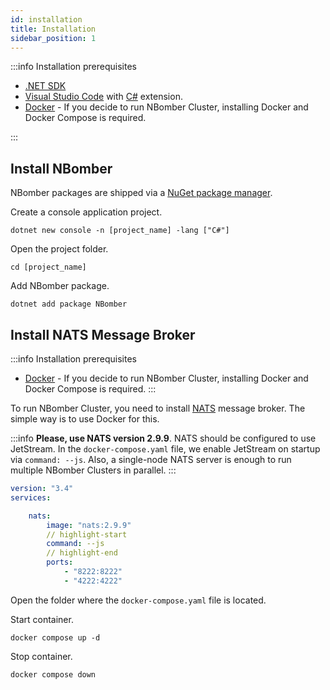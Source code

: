 ```yaml
---
id: installation
title: Installation
sidebar_position: 1
---
```


:::info
Installation prerequisites

- [.NET SDK](https://dotnet.microsoft.com/download)
- [Visual Studio Code](https://code.visualstudio.com/) with [C#](https://marketplace.visualstudio.com/items?itemName=ms-dotnettools.csharp) extension.
- [Docker](https://docs.docker.com/engine/install/) - If you decide to run NBomber Cluster, installing Docker and Docker Compose is required.

:::

## Install NBomber

NBomber packages are shipped via a [NuGet package manager](https://www.nuget.org/packages?q=nbomber).

Create a console application project.
```
dotnet new console -n [project_name] -lang ["C#"]
```

Open the project folder.
```
cd [project_name]
```

Add NBomber package.
```
dotnet add package NBomber
```

## Install NATS Message Broker

:::info
Installation prerequisites

- [Docker](https://docs.docker.com/engine/install/) - If you decide to run NBomber Cluster, installing Docker and Docker Compose is required.
:::

To run NBomber Cluster, you need to install [NATS](https://nats.io/) message broker. The simple way is to use Docker for this. 

:::info
**Please, use NATS version 2.9.9**. NATS should be configured to use JetStream. In the `docker-compose.yaml` file, we enable JetStream on startup via `command: --js`. Also, a single-node NATS server is enough to run multiple NBomber Clusters in parallel.
:::

```yaml title="docker-compose.yaml"
version: "3.4"
services:

    nats:
        image: "nats:2.9.9"
        // highlight-start
        command: --js
        // highlight-end
        ports:
            - "8222:8222"
            - "4222:4222"
```

Open the folder where the `docker-compose.yaml` file is located.

Start container.
```
docker compose up -d
```

Stop container.
```
docker compose down
```